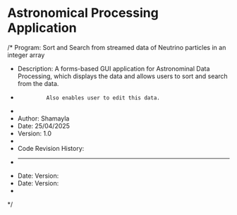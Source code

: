 # Astronomical Processing Application
/* Program: Sort and Search from streamed data of Neutrino particles in an integer array
 * Description: A forms-based GUI application for Astronominal Data Processing, which displays the data and allows users to sort and search from the data. 
 *              Also enables user to edit this data.
 * 
 * Author: Shamayla
 * Date: 25/04/2025
 * Version: 1.0
 * 
 * Code Revision History:
 * ---------------------
 * Date:            Version: 
 * Date:            Version:
 * 
 */
